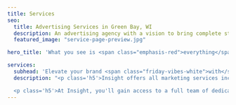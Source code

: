 ```yaml
---
title: Services
seo:
  title: Advertising Services in Green Bay, WI
  description: An advertising agency with a vision to bring complete strategic development and creative execution capabilities into one roll-up-your-sleeves, hard-working kind of ad agency.
  featured_image: "service-page-preview.jpg"

hero_title: 'What you see is <span class="emphasis-red">everything</span> you get.'

services:
  subhead: 'Elevate your brand <span class="friday-vibes-white">with</span> <span class="emphasis-red">ultimate efficiency.</span>'
  description: "<p class='h5'>Insight offers all marketing services including a large commercial video and photography studio under one roof. Some may refer to this as 'fully integrated' or 'omnichannel marketing' but it’s really just … smart.</p>

  <p class='h5'>At Insight, you'll gain access to a full team of dedicated employees working side by side, not a network of freelancers or a revolving door of 'creative partners.' Our multi-talented in-house staff consistently delivers quality work with streamlined processes that will save you time, money and unnecessary coordination. Browse our services below to see how our capabilities combine to create <strong><em>Communication with substance</em></strong> that leads to results!</p>"
---
```

